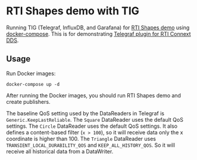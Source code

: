 # RTI Shapes demo with TIG

Running TIG (Telegraf, InfluxDB, and Garafana) for [RTI Shapes demo](https://www.rti.com/free-trial/shapes-demo) using [docker-compose](https://docs.docker.com/compose).
This is for demonstrating [Telegraf plugin for RTI Connext DDS](https://www.rti.com/developers/rti-labs/telegraf-plugin-for-connext-dds). 

## Usage

Run Docker images:
  
    docker-compose up -d
    
After running the Docker images, you should run RTI Shapes demo and create publishers. 

The baseline QoS setting used by the DataReaders in Telegraf is `Generic.KeepLastReliable`. 
The `Square` DataReader uses the default QoS settings. 
The `Circle` DataReader uses the default QoS settings. It also defines a content-based filter (`x > 100`), so it will receive data only the x coordinate is higher than 100. 
The `Triangle` DataReader uses `TRANSIENT_LOCAL_DURABILITY_QOS` and `KEEP_ALL_HISTORY_QOS`. So it will receive all historical data from a DataWriter. 
